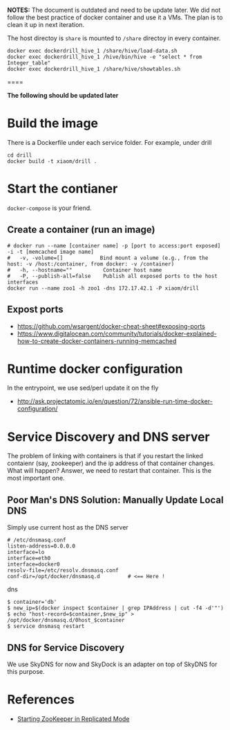 **NOTES:** The document is outdated and need to be update later. We did not follow the best practice of docker container and use it a VMs. The plan is to clean it up in next iteration.

The host directoy is `share` is mounted to `/share` directoy in every container.

```
docker exec dockerdrill_hive_1 /share/hive/load-data.sh
docker exec dockerdrill_hive_1 /hive/bin/hive -e "select * from Integer_table"
docker exec dockerdrill_hive_1 /share/hive/showtables.sh
```

====

**The following should be updated later**

# Build the image

There is a Dockerfile under each service folder. For example, under drill

```
cd drill
docker build -t xiaom/drill .
```

# Start the contianer

`docker-compose` is your friend.

## Create a container (run an image)

```
# docker run --name [container name] -p [port to access:port exposed] -i -t [memcached image name]
#	-v, -volume=[]            Bind mount a volume (e.g., from the host: -v /host:/container, from docker: -v /container)
#	-h, --hostname=""          Container host name
#	-P, --publish-all=false    Publish all exposed ports to the host interfaces
docker run --name zoo1 -h zoo1 -dns 172.17.42.1 -P xiaom/drill
```

## Expost ports

- https://github.com/wsargent/docker-cheat-sheet#exposing-ports
- https://www.digitalocean.com/community/tutorials/docker-explained-how-to-create-docker-containers-running-memcached

# Runtime docker configuration

In the entrypoint, we use sed/perl update it on the fly

- http://ask.projectatomic.io/en/question/72/ansible-run-time-docker-configuration/

# Service Discovery and DNS server

The problem of linking with containers is that if you restart the linked contaienr (say, zookeeper) and the ip address of that container changes. What will happen? Answer, we need to restart that container.
This is the most important one.

## Poor Man's DNS Solution: Manually Update Local DNS

Simply use current host as the DNS server

    # /etc/dnsmasq.conf
    listen-address=0.0.0.0
    interface=lo
    interface=eth0
    interface=docker0
    resolv-file=/etc/resolv.dnsmasq.conf
    conf-dir=/opt/docker/dnsmasq.d         # <== Here !

dns

    $ container='db'
    $ new_ip=$(docker inspect $container | grep IPAddress | cut -f4 -d'"')
    $ echo "host-record=$container,$new_ip" > /opt/docker/dnsmasq.d/0host_$container
    $ service dnsmasq restart

## DNS for Service Discovery

We use SkyDNS for now and SkyDock is an adapter on top of SkyDNS for this purpose.

# References

- [Starting ZooKeeper in Replicated Mode](http://zookeeper-user.578899.n2.nabble.com/Starting-zookeeper-in-replicated-mode-td5205720.html)



